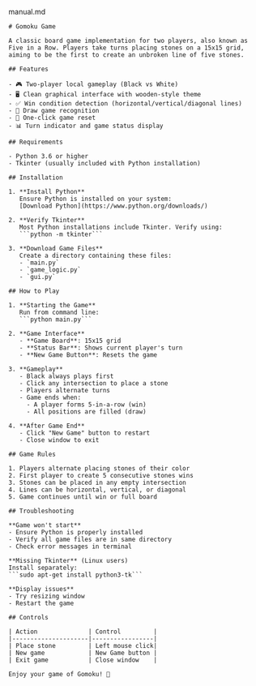 manual.md
```
# Gomoku Game

A classic board game implementation for two players, also known as Five in a Row. Players take turns placing stones on a 15x15 grid, aiming to be the first to create an unbroken line of five stones.

## Features

- 🎮 Two-player local gameplay (Black vs White)
- 🖥️ Clean graphical interface with wooden-style theme
- ✅ Win condition detection (horizontal/vertical/diagonal lines)
- 🤝 Draw game recognition
- 🔄 One-click game reset
- 📊 Turn indicator and game status display

## Requirements

- Python 3.6 or higher
- Tkinter (usually included with Python installation)

## Installation

1. **Install Python**  
   Ensure Python is installed on your system:  
   [Download Python](https://www.python.org/downloads/)

2. **Verify Tkinter**  
   Most Python installations include Tkinter. Verify using:  
   ```python -m tkinter```

3. **Download Game Files**  
   Create a directory containing these files:  
   - `main.py`
   - `game_logic.py` 
   - `gui.py`

## How to Play

1. **Starting the Game**  
   Run from command line:  
   ```python main.py```

2. **Game Interface**  
   - **Game Board**: 15x15 grid
   - **Status Bar**: Shows current player's turn
   - **New Game Button**: Resets the game

3. **Gameplay**  
   - Black always plays first
   - Click any intersection to place a stone
   - Players alternate turns
   - Game ends when:
     - A player forms 5-in-a-row (win)
     - All positions are filled (draw)

4. **After Game End**  
   - Click "New Game" button to restart
   - Close window to exit

## Game Rules

1. Players alternate placing stones of their color
2. First player to create 5 consecutive stones wins
3. Stones can be placed in any empty intersection
4. Lines can be horizontal, vertical, or diagonal
5. Game continues until win or full board

## Troubleshooting

**Game won't start**  
- Ensure Python is properly installed
- Verify all game files are in same directory
- Check error messages in terminal

**Missing Tkinter** (Linux users)  
Install separately:  
```sudo apt-get install python3-tk```

**Display issues**  
- Try resizing window
- Restart the game

## Controls

| Action              | Control         |
|---------------------|-----------------|
| Place stone         | Left mouse click|
| New game            | New Game button |
| Exit game           | Close window    |

Enjoy your game of Gomoku! 🎲
```